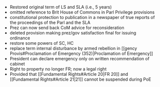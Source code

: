 - Restored original term of LS and  SLA (i.e., 5 years)
- omitted reference to Brit House of Commons in Parl Privilege provisions
- constitutional protection to publication in a newspaper of true reports of the proceedings of the Parl and the SLA
- Prez can now send back CoM advice for reconsideration
- deleted provision making prez/gov satisfaction final for issuing ordinance
- restore some powers of SC, HC
- replace term internal disturbance by armed rebellion in [[gency Provis#Proclamation of Emergency (352)|Proclamation of Emergency]]
- President can declare emergency only on written recommendation of cabinet
- Right to property no longer FR; now a legal right
- Provided that [[Fundamental Rights#Article 20|FR 20]] and [[Fundamental Rights#Article 21|21]] cannot be suspended during PoE